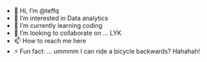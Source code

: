 - 👋 Hi, I’m @teffq
- 👀 I’m interested in Data analytics
- 🌱 I’m currently learning coding
- 💞️ I’m looking to collaborate on ... LYK
- 📫 How to reach me here
- ⚡ Fun fact: ... ummmm I can ride a bicycle backwards? Hahahah!

<!---
teffq/teffq is a ✨ special ✨ repository because its `README.md` (this file) appears on your GitHub profile.
You can click the Preview link to take a look at your changes.
--->
